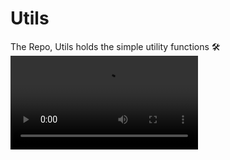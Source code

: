 # Utils
The Repo, Utils holds the simple utility functions 🛠️
![OVERLAY AN IMAGE](https://github.com/arihara-sudhan/Utils/blob/fa8240564e47de96dc553aff047b59c6119f087c/videos/FACESONVOTERID.mkv) 
